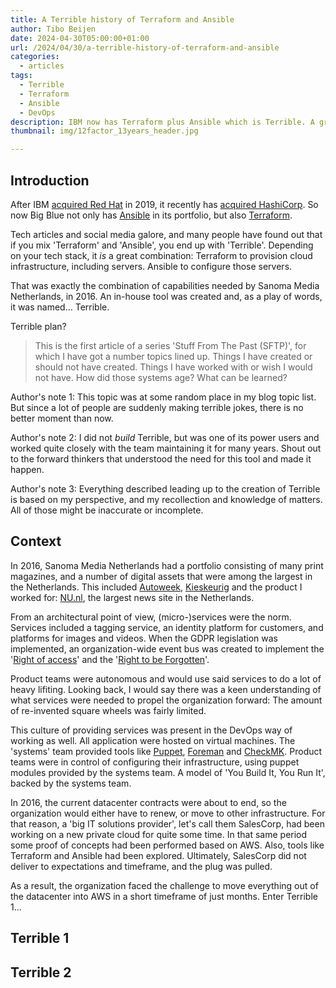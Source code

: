 ```yaml
---
title: A Terrible history of Terraform and Ansible
author: Tibo Beijen
date: 2024-04-30T05:00:00+01:00
url: /2024/04/30/a-terrible-history-of-terraform-and-ansible
categories:
  - articles
tags:
  - Terrible
  - Terraform
  - Ansible
  - DevOps
description: IBM now has Terraform plus Ansible which is Terrible. A great combination, that is why somewhere an in-house 'Terrible' was created already in 2016.
thumbnail: img/12factor_13years_header.jpg

---
```


## Introduction

After IBM [acquired Red Hat](https://www.redhat.com/en/about/press-releases/ibm-closes-landmark-acquisition-red-hat-34-billion-defines-open-hybrid-cloud-future) in 2019, it recently has [acquired HashiCorp](https://www.hashicorp.com/blog/hashicorp-joins-ibm). So now Big Blue not only has [Ansible](https://www.ansible.com/) in its portfolio, but also [Terraform](https://www.terraform.io/).

Tech articles and social media galore, and many people have found out that if you mix 'Terraform' and 'Ansible', you end up with 'Terrible'. Depending on your tech stack, it _is_ a great combination: Terraform to provision cloud infrastructure, including servers. Ansible to configure those servers.

That was exactly the combination of capabilities needed by Sanoma Media Netherlands, in 2016. An in-house tool was created and, as a play of words, it was named... Terrible.

Terrible plan?

> This is the first article of a series 'Stuff From The Past (SFTP)', for which I have got a number topics lined up. Things I have created or should not have created. Things I have worked with or wish I would not have. How did those systems age? What can be learned?

Author's note 1: This topic was at some random place in my blog topic list. But since a lot of people are suddenly making terrible jokes, there is no better moment than now.

Author's note 2: I did not _build_ Terrible, but was one of its power users and worked quite closely with the team maintaining it for many years. Shout out to the forward thinkers that understood the need for this tool and made it happen.

Author's note 3: Everything described leading up to the creation of Terrible is based on my perspective, and my recollection and knowledge of matters. All of those might be inaccurate or incomplete.

## Context

In 2016, Sanoma Media Netherlands had a portfolio consisting of many print magazines, and a number of digital assets that were among the largest in the Netherlands. This included [Autoweek](https://www.autoweek.nl/), [Kieskeurig](https://www.kieskeurig.nl/) and the product I worked for: [NU.nl](https://www.nu.nl/), the largest news site in the Netherlands.

From an architectural point of view, (micro-)services were the norm. Services included a tagging service, an identity platform for customers, and platforms for images and videos. When the GDPR legislation was implemented, an organization-wide event bus was created to implement the '[Right of access](https://gdpr-info.eu/issues/right-of-access/)' and the '[Right to be Forgotten](https://gdpr-info.eu/issues/right-to-be-forgotten/)'.

Product teams were autonomous and would use said services to do a lot of heavy lifiting. Looking back, I would say there was a keen understanding of what services were needed to propel the organization forward: The amount of re-invented square wheels was fairly limited.

This culture of providing services was present in the DevOps way of working as well. All application were hosted on virtual machines. The 'systems' team provided tools like [Puppet](https://www.puppet.com/), [Foreman](https://theforeman.org/) and [CheckMK](https://checkmk.com/). Product teams were in control of configuring their infrastructure, using puppet modules provided by the systems team. A model of 'You Build It, You Run It', backed by the systems team.

In 2016, the current datacenter contracts were about to end, so the organization would either have to renew, or move to other infrastructure. For that reason, a 'big IT solutions provider', let's call them SalesCorp, had been working on a new private cloud for quite some time. In that same period some proof of concepts had been performed based on AWS. Also, tools like Terraform and Ansible had been explored. Ultimately, SalesCorp did not deliver to expectations and timeframe, and the plug was pulled.

As a result, the organization faced the challenge to move everything out of the datacenter into AWS in a short timeframe of just months. Enter Terrible 1...

## Terrible 1

## Terrible 2


